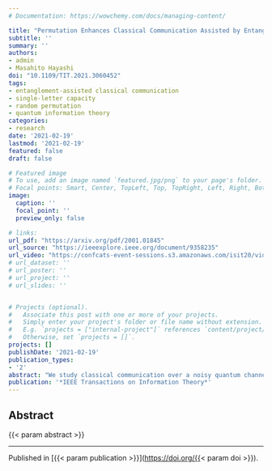 ```yaml
---
# Documentation: https://wowchemy.com/docs/managing-content/

title: "Permutation Enhances Classical Communication Assisted by Entangled States"
subtitle: ''
summary: ''
authors:
- admin
- Masahito Hayashi
doi: "10.1109/TIT.2021.3060452"
tags: 
- entanglement-assisted classical communication
- single-letter capacity
- random permutation
- quantum information theory
categories: 
- research
date: '2021-02-19'
lastmod: '2021-02-19'
featured: false
draft: false

# Featured image
# To use, add an image named `featured.jpg/png` to your page's folder.
# Focal points: Smart, Center, TopLeft, Top, TopRight, Left, Right, BottomLeft, Bottom, BottomRight.
image:
  caption: ''
  focal_point: ''
  preview_only: false

# links:
url_pdf: "https://arxiv.org/pdf/2001.01845"
url_source: "https://ieeexplore.ieee.org/document/9358235"
url_video: "https://confcats-event-sessions.s3.amazonaws.com/isit20/videos/1154.mp4"
# url_dataset: ''
# url_poster: ''
# url_project: ''
# url_slides: ''


# Projects (optional).
#   Associate this post with one or more of your projects.
#   Simply enter your project's folder or file name without extension.
#   E.g. `projects = ["internal-project"]` references `content/project/deep-learning/index.md`.
#   Otherwise, set `projects = []`.
projects: []
publishDate: '2021-02-19'
publication_types:
- '2'
abstract: "We study classical communication over a noisy quantum channel when bipartite states are preshared between the sender and the receiver, and one of the following encoding strategies are available: i) local operations; ii) local operations and one-way classical communication; iii) local operations and global permutations. Our main result is a capacity formula for strategy iii). This formula's two endpoints are the capacity formula in strategy i) and the entanglement-assisted classical capacity. Interestingly, these capacities satisfy the strong converse property, and thus the formula serves as a sharp dividing line between achievable and unachievable rates of communication. We prove that the difference between the capacities by strategy i) and strategy iii) is upper bounded by the discord of formation of the preshared state. What's more, we show that strategy ii) has no advantage over strategy i) in the weak converse regime. As examples, we derive these capacities analytically by the above strategies for some fundamental quantum channels. In some cases, the capacity of strategy iii) is strictly larger than those of strategies i) and ii) whenever entanglement assistance is available. Our results witness the power of random permutation in entanglement-assisted classical communication."
publication: '*IEEE Transactions on Information Theory*'
---
```


## Abstract

{{< param abstract >}}

---

Published in [{{< param publication >}}](https://doi.org/{{< param doi >}}).
